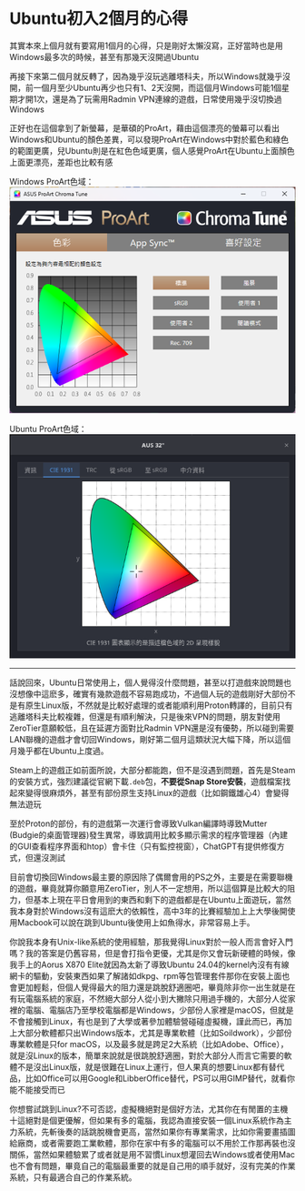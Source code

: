 # Ubuntu初入2個月的心得
其實本來上個月就有要寫用1個月的心得，只是剛好太懶沒寫，正好當時也是用Windows最多次的時候，甚至有那幾天沒開過Ubuntu

再接下來第二個月就反轉了，因為幾乎沒玩逃離塔科夫，所以Windows就幾乎沒開，前一個月至少Ubuntu再少也只有1、2天沒開，而這個月Windows可能1個星期才開1次，還是為了玩需用Radmin VPN連線的遊戲，日常使用幾乎沒切換過Windows

正好也在這個拿到了新螢幕，是華碩的ProArt，藉由這個漂亮的螢幕可以看出Windows和Ubuntu的顏色差異，可以發現ProArt在Windows中對於藍色和綠色的範圍更廣，兒Ubuntu則是在紅色色域更廣，個人感覺ProArt在Ubuntu上面顏色上面更漂亮，差距也比較有感

Windows ProArt色域：![](../Pictures/ProArt_Windows.png)

Ubuntu ProArt色域：![](../Pictures/ProArt_Ubuntu.png)

---
話說回來，Ubuntu日常使用上，個人覺得沒什麼問題，甚至以打遊戲來說問題也沒想像中這麽多，確實有幾款遊戲不容易跑成功，不過個人玩的遊戲剛好大部份不是有原生Linux版，不然就是比較好處理的或者能順利用Proton轉譯的，目前只有逃離塔科夫比較複雜，但還是有順利解決，只是後來VPN的問題，朋友對使用ZeroTier意願較低，且在延遲方面對比Radmin VPN還是沒有優勢，所以碰到需要LAN聯機的遊戲才會切回Windows，剛好第二個月這類狀況大幅下降，所以這個月幾乎都在Ubuntu上度過。

Steam上的遊戲正如前面所說，大部分都能跑，但不是沒遇到問題，首先是Steam的安裝方式，強烈建議從官網下載`.deb`包，**不要從Snap Store安裝**，遊戲檔案找起來變得很麻煩外，甚至有部份原生支持Linux的遊戲（比如鋼鐵雄心4）會變得無法遊玩

至於Proton的部份，有的遊戲第一次運行會導致Vulkan編譯時導致Mutter (Budgie的桌面管理器)發生異常，導致調用比較多顯示需求的程序管理器（內建的GUI查看程序界面和htop）會卡住（只有監控視窗），ChatGPT有提供修復方式，但還沒測試

目前會切換回Windows最主要的原因除了偶爾會用的PS之外，主要是在需要聯機的遊戲，畢竟就算你願意用ZeroTier，別人不一定想用，所以這個算是比較大的阻力，但基本上現在平日會用到的東西和剩下的遊戲都是在Ubuntu上面遊玩，當然我本身對於Windows沒有這麽大的依賴性，高中3年的比賽經驗加上上大學後開使用Macbook可以說在跳到Ubuntu後使用上如魚得水，非常容易上手。

你說我本身有Unix-like系統的使用經驗，那我覺得Linux對於一般人而言會好入門嗎？我的答案是仍舊容易，但是會打指令更優，尤其是你又會玩新硬體的時候，像我手上的Aorus X870 Elite就因為太新了導致Ubuntu 24.04的kernel內沒有有線網卡的驅動，安裝東西如果了解諸如dkpg、rpm等包管理套件那你在安裝上面也會更加輕鬆，但個人覺得最大的阻力還是跳脫舒適圈吧，畢竟除非你一出生就是在有玩電腦系統的家庭，不然絕大部分人從小到大撇除只用過手機的，大部分人從家裡的電腦、電腦店乃至學校電腦都是Windows，少部份人家裡是macOS，但就是不會接觸到Linux，有也是到了大學或著參加體驗營碰碰虛擬機，謹此而已，再加上大部分軟體都只出Windows版本，尤其是專業軟體（比如Soildwork），少部份專業軟體是只for macOS，以及最多就是跨足2大系統（比如Adobe、Office），就是沒Linux的版本，簡單來說就是很跳脫舒適圈，對於大部分人而言它需要的軟體不是沒出Linux版，就是很難在Linux上運行，但人果真的想要Linux都有替代品，比如Office可以用Google和LibberOffice替代，PS可以用GIMP替代，就看你能不能接受而已

你想嘗試跳到Linux?不可否認，虛擬機絕對是個好方法，尤其你在有閒置的主機十這絕對是個更優解，但如果有多的電腦，我認為直接安裝一個Linux系統作為主力系統，先斬後奏的話跳脫機會更高，當然如果你有專業需求，比如你需要畫插圖給廠商，或者需要跑工業軟體，那你在家中有多的電腦可以不用於工作那再裝也沒關係，當然如果體驗累了或者就是用不習慣Linux想灌回去Windows或者使用Mac也不會有問題，畢竟自己的電腦最重要的就是自己用的順手就好，沒有完美的作業系統，只有最適合自己的作業系統。
